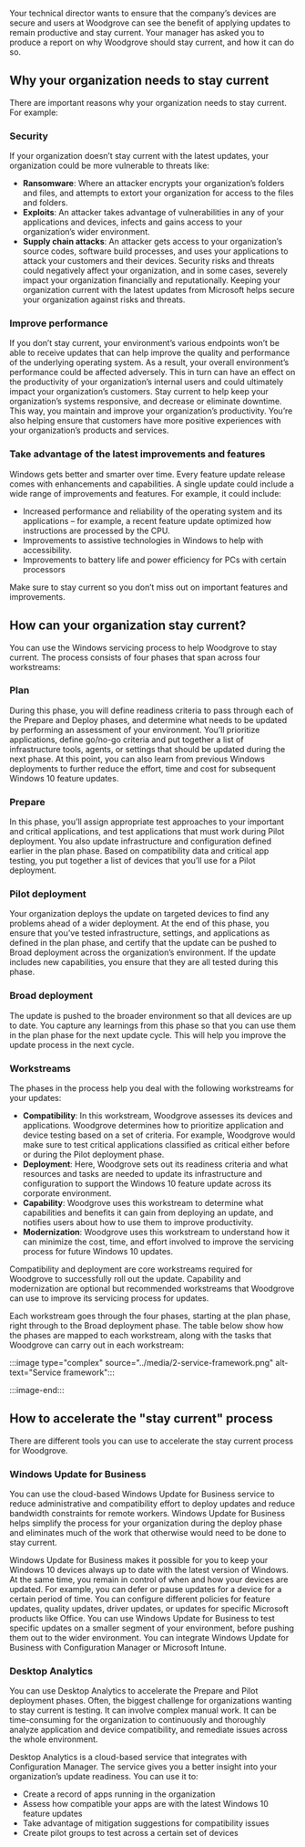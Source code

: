 
Your technical director wants to ensure that the company’s devices are secure and users at Woodgrove can see the benefit of applying updates to remain productive and stay current. Your manager has asked you to produce a report on why Woodgrove should stay current, and how it can do so.

## Why your organization needs to stay current

There are important reasons why your organization needs to stay current.  For example:

### Security

If your organization doesn’t stay current with the latest updates, your organization could be more vulnerable to threats like:  
- **Ransomware**: Where an attacker encrypts your organization’s folders and files, and attempts to extort your organization for access to the files and folders.
- **Exploits**: An attacker takes advantage of vulnerabilities in any of your applications and devices, infects and gains access to your organization’s wider environment.
- **Supply chain attacks**: An attacker gets access to your organization’s source codes, software build processes, and uses your applications to attack your customers and their devices.
Security risks and threats could negatively affect your organization, and in some cases, severely impact your organization financially and reputationally. Keeping your organization current with the latest updates from Microsoft helps secure your organization against risks and threats.

### Improve performance

If you don’t stay current, your environment’s various endpoints won’t be able to receive updates that can help improve the quality and performance of the underlying operating system.  As a result, your overall environment’s performance could be affected adversely. This in turn can have an effect on the productivity of your organization’s internal users and could ultimately impact your organization’s customers. 
Stay current to help keep your organization’s systems responsive, and decrease or eliminate downtime. This way, you maintain and improve your organization’s productivity. You’re also helping ensure that customers have more positive experiences with your organization’s products and services.

### Take advantage of the latest improvements and features

Windows gets better and smarter over time. Every feature update release comes with enhancements and capabilities. A single update could include a wide range of improvements and features.  For example, it could include:

- Increased performance and reliability of the operating system and its applications – for example, a recent feature update optimized how instructions are processed by the CPU.
- Improvements to assistive technologies in Windows to help with accessibility. 
- Improvements to battery life and power efficiency for PCs with certain processors

Make sure to stay current so you don’t miss out on important features and improvements.

## How can your organization stay current?

You can use the Windows servicing process to help Woodgrove to stay current. The process consists of four phases that span across four workstreams:

### Plan

During this phase, you will define readiness criteria to pass through each of the Prepare and Deploy phases, and determine what needs to be updated by performing an assessment of your environment. You’ll prioritize applications, define go/no-go criteria and put together a list of infrastructure tools, agents, or settings that should be updated during the next phase. At this point, you can also learn from previous Windows deployments to further reduce the effort, time and cost for subsequent Windows 10 feature updates.

### Prepare

In this phase, you’ll assign appropriate test approaches to your important and critical applications, and test applications that must work during Pilot deployment. You also update infrastructure and configuration defined earlier in the plan phase. Based on compatibility data and critical app testing, you put together a list of devices that you’ll use for a Pilot deployment.

### Pilot deployment

Your organization deploys the update on targeted devices to find any problems ahead of a wider deployment. At the end of this phase, you ensure that you’ve tested infrastructure, settings, and applications as defined in the plan phase, and certify that the update can be pushed to Broad deployment across the organization’s environment. If the update includes new capabilities, you ensure that they are all tested during this phase.

### Broad deployment

The update is pushed to the broader environment so that all devices are up to date. You capture any learnings from this phase so that you can use them in the plan phase for the next update cycle. This will help you improve the update process in the next cycle.

### Workstreams

The phases in the process help you deal with the following workstreams for your updates:

- **Compatibility**: In this workstream, Woodgrove assesses its devices and applications. Woodgrove determines how to prioritize application and device testing based on a set of criteria. For example, Woodgrove would make sure to test critical applications classified as critical either before or during the Pilot deployment phase.
- **Deployment**: Here, Woodgrove sets out its readiness criteria and what resources and tasks are needed to update its infrastructure and configuration to support the Windows 10 feature update across its corporate environment.
- **Capability**: Woodgrove uses this workstream to determine what capabilities and benefits it can gain from deploying an update, and notifies users about how to use them to improve productivity.
- **Modernization**: Woodgrove uses this workstream to understand how it can minimize the cost, time, and effort involved to improve the servicing process for future Windows 10 updates.

Compatibility and deployment are core workstreams required for Woodgrove to successfully roll out the update. Capability and modernization are optional but recommended workstreams that Woodgrove can use to improve its servicing process for updates.

Each workstream goes through the four phases, starting at the plan phase, right through to the Broad deployment phase. The table below show how the phases are mapped to each workstream, along with the tasks that Woodgrove can carry out in each workstream:

:::image type="complex" source="../media/2-service-framework.png" alt-text="Service framework":::

:::image-end:::

## How to accelerate the "stay current" process

There are different tools you can use to accelerate the stay current process for Woodgrove.

### Windows Update for Business

You can use the cloud-based Windows Update for Business service to reduce administrative and compatibility effort to deploy updates and reduce bandwidth constraints for remote workers. Windows Update for Business helps simplify the process for your organization during the deploy phase and eliminates much of the work that otherwise would need to be done to stay current. 

Windows Update for Business makes it possible for you to keep your Windows 10 devices always up to date with the latest version of Windows. At the same time, you remain in control of when and how your devices are updated. For example, you can defer or pause updates for a device for a certain period of time. You can configure different policies for feature updates, quality updates, driver updates, or updates for specific Microsoft products like Office. You can use Windows Update for Business to test specific updates on a smaller segment of your environment, before pushing them out to the wider environment. You can integrate Windows Update for Business with Configuration Manager or Microsoft Intune.

### Desktop Analytics

You can use Desktop Analytics to accelerate the Prepare and Pilot deployment phases. Often, the biggest challenge for organizations wanting to stay current is testing. It can involve complex manual work. It can be time-consuming for the organization to continuously and thoroughly analyze application and device compatibility, and remediate issues across the whole environment.

Desktop Analytics is a cloud-based service that integrates with Configuration Manager. The service gives you a better insight into your organization’s update readiness. You can use it to:

- Create a record of apps running in the organization
- Assess how compatible your apps are with the latest Windows 10 feature updates
- Take advantage of mitigation suggestions for compatibility issues
- Create pilot groups to test across a certain set of devices 

